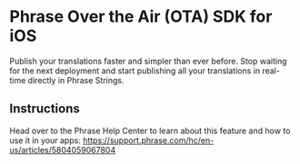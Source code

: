 # Phrase Over the Air (OTA) SDK for iOS

Publish your translations faster and simpler than ever before. Stop waiting for the next deployment and start publishing all your translations in real-time directly in Phrase Strings.

## Instructions

Head over to the Phrase Help Center to learn about this feature and how to use it in your apps: https://support.phrase.com/hc/en-us/articles/5804059067804
